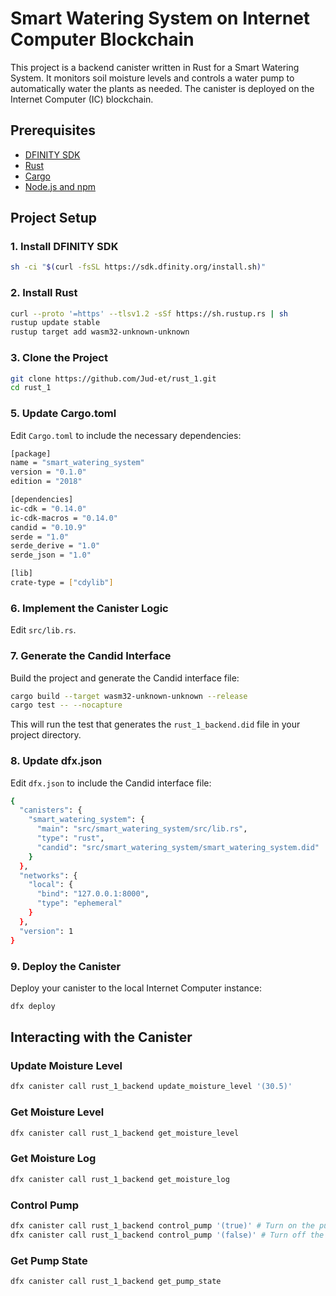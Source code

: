 # Smart Watering System on Internet Computer Blockchain

This project is a backend canister written in Rust for a Smart Watering System. It monitors soil moisture levels and controls a water pump to automatically water the plants as needed. The canister is deployed on the Internet Computer (IC) blockchain.

## Prerequisites

- [DFINITY SDK](https://sdk.dfinity.org/)
- [Rust](https://www.rust-lang.org/)
- [Cargo](https://doc.rust-lang.org/cargo/)
- [Node.js and npm](https://nodejs.org/)

## Project Setup

### 1. Install DFINITY SDK

```bash
sh -ci "$(curl -fsSL https://sdk.dfinity.org/install.sh)"
```

### 2. Install Rust

```bash
curl --proto '=https' --tlsv1.2 -sSf https://sh.rustup.rs | sh
rustup update stable
rustup target add wasm32-unknown-unknown
```

### 3. Clone the Project

```bash
git clone https://github.com/Jud-et/rust_1.git
cd rust_1
```

### 5. Update Cargo.toml

Edit `Cargo.toml` to include the necessary dependencies:

```bash
[package]
name = "smart_watering_system"
version = "0.1.0"
edition = "2018"

[dependencies]
ic-cdk = "0.14.0"
ic-cdk-macros = "0.14.0"
candid = "0.10.9"
serde = "1.0"
serde_derive = "1.0"
serde_json = "1.0"

[lib]
crate-type = ["cdylib"]
```

### 6. Implement the Canister Logic

Edit `src/lib.rs`.

### 7. Generate the Candid Interface

Build the project and generate the Candid interface file:

```bash
cargo build --target wasm32-unknown-unknown --release
cargo test -- --nocapture
```

This will run the test that generates the `rust_1_backend.did` file in your project directory.

### 8. Update dfx.json

Edit `dfx.json` to include the Candid interface file:

```bash
{
  "canisters": {
    "smart_watering_system": {
      "main": "src/smart_watering_system/src/lib.rs",
      "type": "rust",
      "candid": "src/smart_watering_system/smart_watering_system.did"
    }
  },
  "networks": {
    "local": {
      "bind": "127.0.0.1:8000",
      "type": "ephemeral"
    }
  },
  "version": 1
}
```

### 9. Deploy the Canister

Deploy your canister to the local Internet Computer instance:

```bash
dfx deploy
```

## Interacting with the Canister

### Update Moisture Level

```bash
dfx canister call rust_1_backend update_moisture_level '(30.5)'
```

### Get Moisture Level

```bash
dfx canister call rust_1_backend get_moisture_level
```

### Get Moisture Log

```bash
dfx canister call rust_1_backend get_moisture_log
```

### Control Pump

```bash
dfx canister call rust_1_backend control_pump '(true)' # Turn on the pump
dfx canister call rust_1_backend control_pump '(false)' # Turn off the pump
```

### Get Pump State

```bash
dfx canister call rust_1_backend get_pump_state
```

